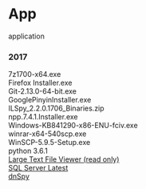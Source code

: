 # App
application
### 2017
7z1700-x64.exe                 
Firefox Installer.exe         
Git-2.13.0-64-bit.exe          
GooglePinyinInstaller.exe      
ILSpy_2.2.0.1706_Binaries.zip  
npp.7.4.1.Installer.exe    
Windows-KB841290-x86-ENU-fciv.exe   
winrar-x64-540scp.exe   
WinSCP-5.9.5-Setup.exe   
python 3.6.1   
[Large Text File Viewer (read only)](https://web.archive.org/web/20140908181354fw_/http://swiftgear.com/ltfviewer/features.html)      
[SQL Server Latest](https://www.microsoft.com/en-us/sql-server/sql-server-downloads)   
[dnSpy](https://github.com/0xd4d/dnSpy/releases)
